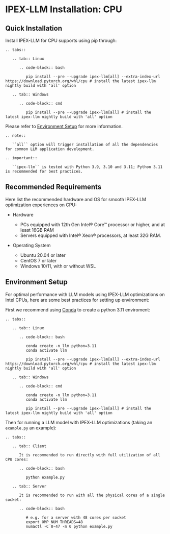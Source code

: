 # IPEX-LLM Installation: CPU

## Quick Installation

Install IPEX-LLM for CPU supports using pip through:

```eval_rst	
.. tabs::

   .. tab:: Linux

      .. code-block:: bash

         pip install --pre --upgrade ipex-llm[all] --extra-index-url https://download.pytorch.org/whl/cpu # install the latest ipex-llm nightly build with 'all' option

   .. tab:: Windows

      .. code-block:: cmd

         pip install --pre --upgrade ipex-llm[all] # install the latest ipex-llm nightly build with 'all' option
```

Please refer to [Environment Setup](#environment-setup) for more information.

```eval_rst
.. note::

   ``all`` option will trigger installation of all the dependencies for common LLM application development.

.. important::

   ``ipex-llm`` is tested with Python 3.9, 3.10 and 3.11; Python 3.11 is recommended for best practices.
```

## Recommended Requirements

Here list the recommended hardware and OS for smooth IPEX-LLM optimization experiences on CPU:

* Hardware

  * PCs equipped with 12th Gen Intel® Core™ processor or higher, and at least 16GB RAM
  * Servers equipped with Intel® Xeon® processors, at least 32G RAM.

* Operating System

  * Ubuntu 20.04 or later
  * CentOS 7 or later
  * Windows 10/11, with or without WSL

## Environment Setup

For optimal performance with LLM models using IPEX-LLM optimizations on Intel CPUs, here are some best practices for setting up environment:

First we recommend using [Conda](https://docs.conda.io/en/latest/miniconda.html) to create a python 3.11 enviroment:

```eval_rst	
.. tabs::

   .. tab:: Linux

      .. code-block:: bash

         conda create -n llm python=3.11
         conda activate llm

         pip install --pre --upgrade ipex-llm[all] --extra-index-url https://download.pytorch.org/whl/cpu # install the latest ipex-llm nightly build with 'all' option

   .. tab:: Windows

      .. code-block:: cmd

         conda create -n llm python=3.11
         conda activate llm

         pip install --pre --upgrade ipex-llm[all] # install the latest ipex-llm nightly build with 'all' option
```

Then for running a LLM model with IPEX-LLM optimizations (taking an `example.py` an example):

```eval_rst	
.. tabs::

   .. tab:: Client

      It is recommended to run directly with full utilization of all CPU cores:

      .. code-block:: bash

         python example.py

   .. tab:: Server

      It is recommended to run with all the physical cores of a single socket:

      .. code-block:: bash

         # e.g. for a server with 48 cores per socket
         export OMP_NUM_THREADS=48
         numactl -C 0-47 -m 0 python example.py
```
